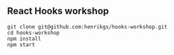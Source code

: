 ## React Hooks workshop

```
git clone git@github.com:henrikgs/hooks-workshop.git
cd hooks-workshop
npm install
npm start
```
